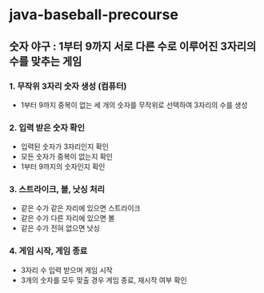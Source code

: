 # java-baseball-precourse

## 숫자 야구 : 1부터 9까지 서로 다른 수로 이루어진 3자리의 수를 맞추는 게임

### 1. 무작위 3자리 숫자 생성 (컴퓨터)
- 1부터 9까지 중복이 없는 세 개의 숫자를 무작위로 선택하여 3자리의 수를 생성

### 2. 입력 받은 숫자 확인
- 입력된 숫자가 3자리인지 확인
- 모든 숫자가 중복이 없는지 확인
- 1부터 9까지의 숫자인지 확인

### 3. 스트라이크, 볼, 낫싱 처리
- 같은 수가 같은 자리에 있으면 스트라이크
- 같은 수가 다른 자리에 있으면 볼
- 같은 수가 전혀 없으면 낫싱

### 4. 게임 시작, 게임 종료
- 3자리 수 입력 받으며 게임 시작
- 3개의 숫자를 모두 맞출 경우 게임 종료, 재시작 여부 확인
